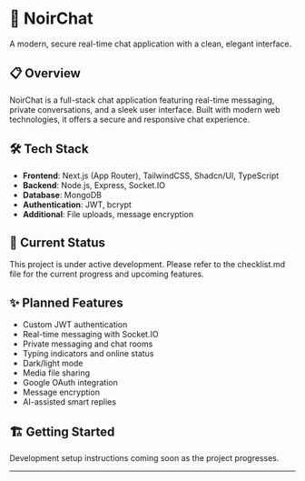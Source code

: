 # 🌙 NoirChat

A modern, secure real-time chat application with a clean, elegant interface.

## 📋 Overview

NoirChat is a full-stack chat application featuring real-time messaging, private conversations, and a sleek user interface. Built with modern web technologies, it offers a secure and responsive chat experience.

## 🛠️ Tech Stack

- **Frontend**: Next.js (App Router), TailwindCSS, Shadcn/UI, TypeScript
- **Backend**: Node.js, Express, Socket.IO
- **Database**: MongoDB
- **Authentication**: JWT, bcrypt
- **Additional**: File uploads, message encryption

## 🚀 Current Status

This project is under active development. Please refer to the checklist.md file for the current progress and upcoming features.

## ✨ Planned Features

- Custom JWT authentication
- Real-time messaging with Socket.IO
- Private messaging and chat rooms
- Typing indicators and online status
- Dark/light mode
- Media file sharing
- Google OAuth integration
- Message encryption
- AI-assisted smart replies

## 🏗️ Getting Started

Development setup instructions coming soon as the project progresses.

---
